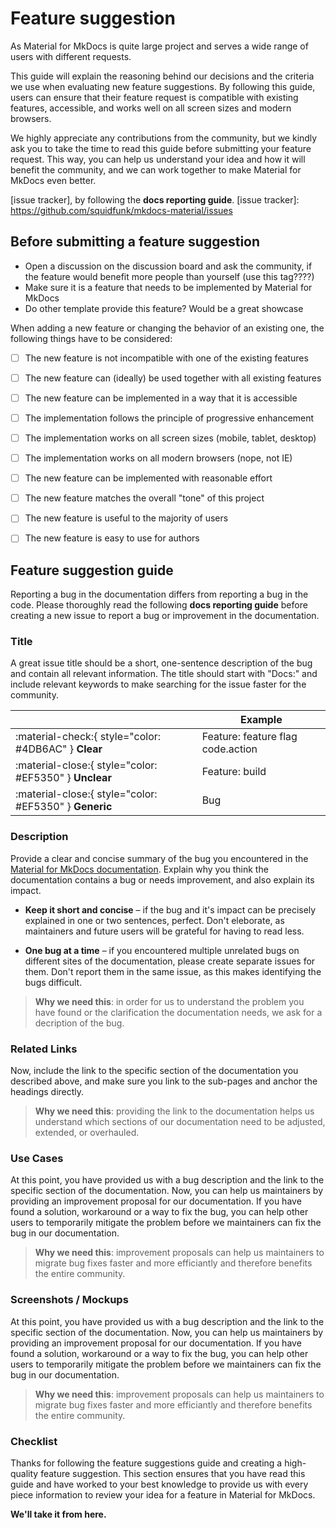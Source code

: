 # Feature suggestion  

As Material for MkDocs is quite large project and serves a wide range of users 
with different requests.


This guide will explain the reasoning behind our decisions and the criteria we 
use when evaluating new feature suggestions. By following this guide, users can 
ensure that their feature request is compatible with existing features, 
accessible, and works well on all screen sizes and modern browsers.

We highly appreciate any contributions from the community, but we kindly ask you 
to take the time to read this guide before submitting your feature request. This 
way, you can help us understand your idea and how it will benefit the community, 
and we can work together to make Material for MkDocs even better.








  [issue tracker], by following the 
__docs reporting guide__.
  [issue tracker]: https://github.com/squidfunk/mkdocs-material/issues


## Before submitting a feature suggestion



- Open a discussion on the discussion board and ask the community, if the feature 
would benefit more people than yourself (use this tag????)
- Make sure it is a feature that needs to be implemented by Material for MkDocs 
- Do other template provide this feature? Would be a great showcase


When adding a new feature or changing the behavior of an existing one, the 
following things have to be considered:

- [ ] The new feature is not incompatible with one of the existing features
- [ ] The new feature can (ideally) be used together with all existing features
- [ ] The new feature can be implemented in a way that it is accessible
- [ ] The implementation follows the principle of progressive enhancement
- [ ] The implementation works on all screen sizes (mobile, tablet, desktop)
- [ ] The implementation works on all modern browsers (nope, not IE)
- [ ] The new feature can be implemented with reasonable effort
- [ ] The new feature matches the overall "tone" of this project
- [ ] The new feature is useful to the majority of users
- [ ] The new feature is easy to use for authors





## Feature suggestion guide

Reporting a bug in the documentation differs from reporting a bug in the code. 
Please thoroughly read the following __docs reporting guide__ before creating a 
new issue to report a bug or improvement in the documentation.

### Title

A great issue title should be a short, one-sentence description of the bug and 
contain all relevant information. The title should start with "Docs:" and 
include relevant keywords to make searching for the issue faster for the 
community.

| <!-- --> | Example  |
| -------- | -------- | 
| :material-check:{ style="color: #4DB6AC" } __Clear__ | Feature: feature flag code.action
| :material-close:{ style="color: #EF5350" } __Unclear__ | Feature: build 
| :material-close:{ style="color: #EF5350" } __Generic__ | Bug

### Description

Provide a clear and concise summary of the bug you encountered in the 
[Material for MkDocs documentation](https://squidfunk.github.io/mkdocs-material).
Explain why you think the documentation contains a bug or needs improvement, and 
also explain its impact. 

-   __Keep it short and concise__ – if the bug and it's impact can be precisely 
    explained in one or two sentences, perfect. Don't eleborate, as maintainers 
    and future users will be grateful for having to read less.

-   __One bug at a time__ – if you encountered multiple unrelated bugs on 
    different sites of the documentation, please create separate issues for them. 
    Don't report them in the same issue, as this makes identifying the bugs difficult.

> __Why we need this__: in order for us to understand the problem you have found 
> or the clarification the documentation needs, we ask for a decription of the bug.


### Related Links

Now, include the link to the specific section of the documentation you described 
above, and make sure you link to the sub-pages and anchor the headings directly.

> __Why we need this__: providing the link to the documentation helps us 
> understand which sections of our documentation need to be adjusted, extended, 
> or overhauled. 

  [search for solutions]: #search-for-solutions

### Use Cases

At this point, you have provided us with a bug description and the link to the 
specific section of the documentation. Now, you can help us maintainers by 
providing an improvement proposal for our documentation. If you have found a 
solution, workaround or a way to fix the bug, you can help other users to 
temporarily mitigate the problem before we maintainers can fix the bug in our 
documentation.

> __Why we need this__: improvement proposals can help us maintainers to 
> migrate bug fixes faster and more efficiantly and therefore benefits the 
> entire community.

### Screenshots / Mockups

At this point, you have provided us with a bug description and the link to the 
specific section of the documentation. Now, you can help us maintainers by 
providing an improvement proposal for our documentation. If you have found a 
solution, workaround or a way to fix the bug, you can help other users to 
temporarily mitigate the problem before we maintainers can fix the bug in our 
documentation.

> __Why we need this__: improvement proposals can help us maintainers to 
> migrate bug fixes faster and more efficiantly and therefore benefits the 
> entire community.

### Checklist

Thanks for following the feature suggestions guide and creating a high-quality 
feature suggestion. This section ensures that you have read this guide and have worked 
to your best knowledge to provide us with every piece information to review your 
idea for a feature in Material for MkDocs.

__We'll take it from here.__
